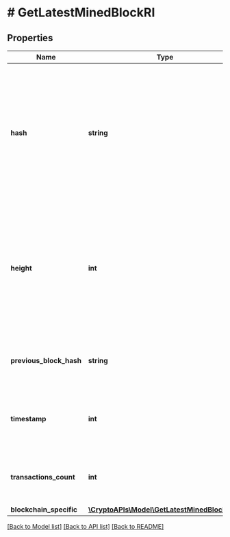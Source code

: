 # # GetLatestMinedBlockRI

## Properties

Name | Type | Description | Notes
------------ | ------------- | ------------- | -------------
**hash** | **string** | Represents the hash of the block, which is its unique identifier. It represents a cryptographic digital fingerprint made by hashing the block header twice through the SHA256 algorithm. |
**height** | **int** | Represents the number of blocks in the blockchain preceding this specific block. Block numbers have no gaps. A blockchain usually starts with block 0 called the \&quot;Genesis block\&quot;. |
**previous_block_hash** | **string** | Represents the hash of the previous block, also known as the parent block. |
**timestamp** | **int** | Defines the exact date/time when this block was mined in Unix Timestamp. |
**transactions_count** | **int** | Represents the total number of all transactions as part of this block. |
**blockchain_specific** | [**\CryptoAPIs\Model\GetLatestMinedBlockRIBS**](GetLatestMinedBlockRIBS.md) |  |

[[Back to Model list]](../../README.md#models) [[Back to API list]](../../README.md#endpoints) [[Back to README]](../../README.md)
